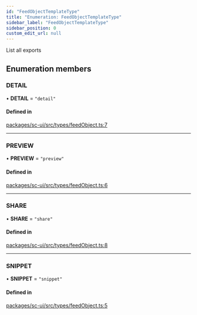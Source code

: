 ```yaml
---
id: "FeedObjectTemplateType"
title: "Enumeration: FeedObjectTemplateType"
sidebar_label: "FeedObjectTemplateType"
sidebar_position: 0
custom_edit_url: null
---
```


List all exports

## Enumeration members

### DETAIL

• **DETAIL** = `"detail"`

#### Defined in

[packages/sc-ui/src/types/feedObject.ts:7](https://github.com/selfcommunity/community-ui/blob/8bbb33c/packages/sc-ui/src/types/feedObject.ts#L7)

___

### PREVIEW

• **PREVIEW** = `"preview"`

#### Defined in

[packages/sc-ui/src/types/feedObject.ts:6](https://github.com/selfcommunity/community-ui/blob/8bbb33c/packages/sc-ui/src/types/feedObject.ts#L6)

___

### SHARE

• **SHARE** = `"share"`

#### Defined in

[packages/sc-ui/src/types/feedObject.ts:8](https://github.com/selfcommunity/community-ui/blob/8bbb33c/packages/sc-ui/src/types/feedObject.ts#L8)

___

### SNIPPET

• **SNIPPET** = `"snippet"`

#### Defined in

[packages/sc-ui/src/types/feedObject.ts:5](https://github.com/selfcommunity/community-ui/blob/8bbb33c/packages/sc-ui/src/types/feedObject.ts#L5)
